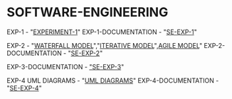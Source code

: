 # SOFTWARE-ENGINEERING
EXP-1 - "[EXPERIMENT-1](https://github.com/SujanVulasala/SOFTWARE-ENGINEERING/tree/main/SE-EXP-1)"
EXP-1-DOCUMENTATION - "[SE-EXP-1](https://github.com/SujanVulasala/SOFTWARE-ENGINEERING/blob/main/EXPERIMENTS-DOCUMENTATION/SE_EXP_1%5B1%5D.docx)"

EXP-2 - "[WATERFALL MODEL](https://github.com/SujanVulasala/SOFTWARE-ENGINEERING/tree/main/SE%20EXP-2/Waterfall)","[ITERATIVE MODEL](https://github.com/SujanVulasala/SOFTWARE-ENGINEERING/tree/main/SE%20EXP-2/Iterative)",[AGILE MODEL](https://github.com/SujanVulasala/SOFTWARE-ENGINEERING/tree/main/SE%20EXP-2/Agile)"
EXP-2-DOCUMENTATION - "[SE-EXP-2](https://github.com/SujanVulasala/SOFTWARE-ENGINEERING/blob/main/EXPERIMENTS-DOCUMENTATION/SE%20EXP%202.docx)"

EXP-3-DOCUMENTATION - ["SE-EXP-3](https://github.com/SujanVulasala/SOFTWARE-ENGINEERING/blob/main/EXPERIMENTS-DOCUMENTATION/Experiment-3.docx)"

EXP-4 UML DIAGRAMS - "[UML DIAGRAMS](https://github.com/SujanVulasala/SOFTWARE-ENGINEERING/tree/main/UML%20Diagrams)"
EXP-4-DOCUMENTATION - "[SE-EXP-4](https://github.com/SujanVulasala/SOFTWARE-ENGINEERING/blob/main/EXPERIMENTS-DOCUMENTATION/exp-4.docx)"
